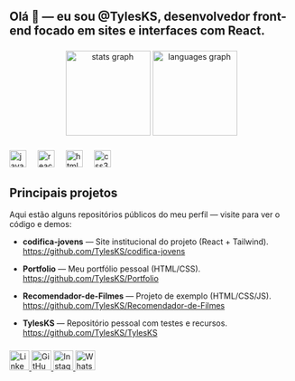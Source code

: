 <h2 align="left">Olá 👋 — eu sou <strong>@TylesKS</strong>, desenvolvedor front-end focado em sites e interfaces com React.</h2>

###

<div align="center">
  <img src="https://github-readme-stats.vercel.app/api?username=TylesKS&hide_title=false&hide_rank=false&show_icons=true&include_all_commits=true&count_private=true&disable_animations=false&theme=dracula&locale=en&hide_border=false" height="150" alt="stats graph"  />
  <img src="https://github-readme-stats.vercel.app/api/top-langs?username=TylesKS&locale=en&hide_title=false&layout=compact&card_width=320&langs_count=5&theme=dracula&hide_border=false" height="150" alt="languages graph"  />
</div>

###

<div align="left">
  <img src="https://cdn.jsdelivr.net/gh/devicons/devicon/icons/javascript/javascript-original.svg" height="30" alt="javascript logo"  />
  <img width="12" />
  <img src="https://cdn.jsdelivr.net/gh/devicons/devicon/icons/react/react-original.svg" height="30" alt="react logo"  />
  <img width="12" />
  <img src="https://cdn.jsdelivr.net/gh/devicons/devicon/icons/html5/html5-original.svg" height="30" alt="html5 logo"  />
  <img width="12" />
  <img src="https://cdn.jsdelivr.net/gh/devicons/devicon/icons/css3/css3-original.svg" height="30" alt="css3 logo"  />
</div>

###

## Principais projetos
Aqui estão alguns repositórios públicos do meu perfil — visite para ver o código e demos:

- **codifica-jovens** — Site institucional do projeto (React + Tailwind).  
  https://github.com/TylesKS/codifica-jovens

- **Portfolio** — Meu portfólio pessoal (HTML/CSS).  
  https://github.com/TylesKS/Portfolio

- **Recomendador-de-Filmes** — Projeto de exemplo (HTML/CSS/JS).  
  https://github.com/TylesKS/Recomendador-de-Filmes

- **TylesKS** — Repositório pessoal com testes e recursos.  
  https://github.com/TylesKS/TylesKS

###

<div align="left">
  <a href="https://www.linkedin.com/in/victor-daniel-dos-santos-lima-856498342/" target="_blank" rel="noopener noreferrer">
    <img src="https://img.shields.io/badge/LinkedIn-0077B5?logo=linkedin&style=for-the-badge" height="35" alt="LinkedIn" />
  </a>
  <a href="https://github.com/TylesKS" target="_blank" rel="noopener noreferrer">
    <img src="https://img.shields.io/badge/GitHub-181717?logo=github&style=for-the-badge" height="35" alt="GitHub" />
  </a>
  <a href="https://www.instagram.com/tylesk.508/" target="_blank" rel="noopener noreferrer">
    <img src="https://img.shields.io/badge/Instagram-E4405F?logo=instagram&style=for-the-badge" height="35" alt="Instagram" />
  </a>
  <a href="https://wa.me/554499235323" target="_blank" rel="noopener noreferrer">
    <img src="https://img.shields.io/badge/WhatsApp-25D366?logo=whatsapp&style=for-the-badge" height="35" alt="WhatsApp" />
  </a>
</div>

<br>
